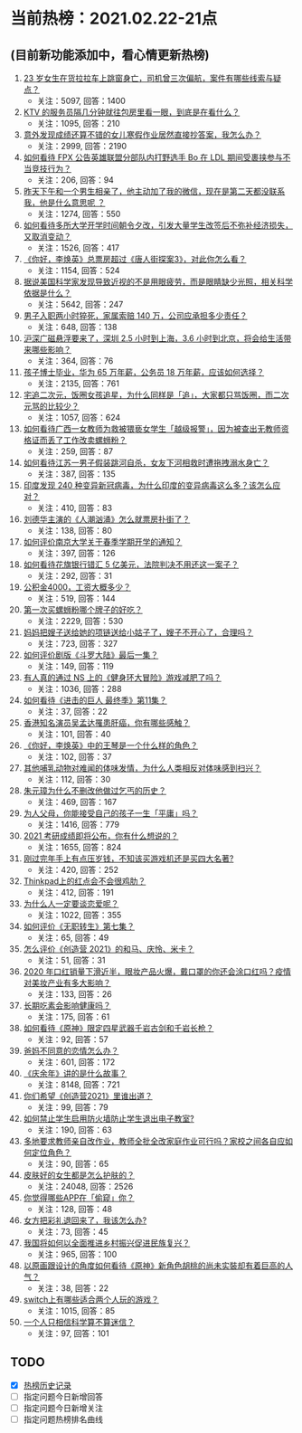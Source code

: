 # 当前热榜：2021.02.22-21点
## (目前新功能添加中，看心情更新热榜)
1. [23 岁女生在货拉拉车上跳窗身亡，司机曾三次偏航，案件有哪些线索与疑点？](https://www.zhihu.com/question/445659561)
    * 关注：5097, 回答：1400
2. [KTV 的服务员隔几分钟就往包房里看一眼，到底是在看什么？](https://www.zhihu.com/question/22629932)
    * 关注：1095, 回答：210
3. [意外发现成绩还算不错的女儿寒假作业居然直接抄答案，我怎么办？](https://www.zhihu.com/question/444223188)
    * 关注：2999, 回答：2190
4. [如何看待 FPX 公告英雄联盟分部队内打野选手 Bo 在 LDL 期间受裹挟参与不当竞技行为？](https://www.zhihu.com/question/445776998)
    * 关注：206, 回答：94
5. [昨天下午和一个男生相亲了，他主动加了我的微信，现在是第二天都没联系我，他是什么意思呢   ？](https://www.zhihu.com/question/442482767)
    * 关注：1274, 回答：550
6. [如何看待多所大学开学时间朝令夕改，引发大量学生改签后不弥补经济损失，又取消变动？](https://www.zhihu.com/question/445621972)
    * 关注：1526, 回答：417
7. [《你好，李焕英》总票房超过《唐人街探案3》，对此你怎么看？](https://www.zhihu.com/question/445258008)
    * 关注：1154, 回答：524
8. [据说美国科学家发现导致近视的不是用眼疲劳，而是眼睛缺少光照，相关科学依据是什么？](https://www.zhihu.com/question/46868950)
    * 关注：5642, 回答：247
9. [男子入职两小时猝死，家属索赔 140 万，公司应承担多少责任？](https://www.zhihu.com/question/445700181)
    * 关注：648, 回答：138
10. [沪深广磁悬浮要来了，深圳 2.5 小时到上海，3.6 小时到北京，将会给生活带来哪些影响？](https://www.zhihu.com/question/445603037)
    * 关注：364, 回答：76
11. [孩子博士毕业，华为 65 万年薪，公务员 18 万年薪，应该如何选择？](https://www.zhihu.com/question/444289082)
    * 关注：2135, 回答：761
12. [宅追二次元，饭圈女孩追星，为什么同样是「追」，大家都只骂饭圈，而二次元骂的比较少？](https://www.zhihu.com/question/434446919)
    * 关注：1057, 回答：624
13. [如何看待广西一女教师为救被猥亵女学生「越级报警」，因为被查出无教师资格证而丢了工作改卖螺蛳粉？](https://www.zhihu.com/question/445722192)
    * 关注：259, 回答：87
14. [如何看待江苏一男子假装跳河自杀，女友下河相救时遭拖拽溺水身亡？](https://www.zhihu.com/question/445577862)
    * 关注：387, 回答：135
15. [印度发现 240 种变异新冠病毒，为什么印度的变异病毒这么多？该怎么应对？](https://www.zhihu.com/question/445691119)
    * 关注：410, 回答：83
16. [刘德华主演的《人潮汹涌》怎么就票房扑街了？](https://www.zhihu.com/question/445156727)
    * 关注：138, 回答：80
17. [如何评价南京大学关于春季学期开学的通知？](https://www.zhihu.com/question/445661666)
    * 关注：397, 回答：126
18. [如何看待花旗银行错汇 5 亿美元，法院判决不用还这一案子？](https://www.zhihu.com/question/445397624)
    * 关注：292, 回答：31
19. [公积金4000，工资大概多少？](https://www.zhihu.com/question/442656404)
    * 关注：519, 回答：144
20. [第一次买螺蛳粉哪个牌子的好吃？](https://www.zhihu.com/question/374452877)
    * 关注：2229, 回答：530
21. [妈妈把嫂子送给她的项链送给小姑子了，嫂子不开心了，合理吗？](https://www.zhihu.com/question/443569422)
    * 关注：723, 回答：327
22. [如何评价剧版《斗罗大陆》最后一集？](https://www.zhihu.com/question/445564855)
    * 关注：149, 回答：119
23. [有人真的通过 NS 上的《健身环大冒险》游戏减肥了吗？](https://www.zhihu.com/question/359016259)
    * 关注：1036, 回答：288
24. [如何看待《进击的巨人 最终季》第11集？](https://www.zhihu.com/question/445689544)
    * 关注：37, 回答：22
25. [香港知名演员吴孟达罹患肝癌，你有哪些感触？](https://www.zhihu.com/question/445779642)
    * 关注：101, 回答：40
26. [《你好，李焕英》中的王琴是一个什么样的角色？](https://www.zhihu.com/question/444202459)
    * 关注：102, 回答：37
27. [其他哺乳动物对难闻的体味发情，为什么人类相反对体味感到扫兴？](https://www.zhihu.com/question/445130804)
    * 关注：112, 回答：30
28. [朱元璋为什么不删改他做过乞丐的历史？](https://www.zhihu.com/question/319334362)
    * 关注：469, 回答：167
29. [为人父母，你能接受自己的孩子一生「平庸」吗？](https://www.zhihu.com/question/359250781)
    * 关注：1416, 回答：779
30. [2021 考研成绩即将公布，你有什么想说的？](https://www.zhihu.com/question/443240054)
    * 关注：1655, 回答：824
31. [刚过完年手上有点压岁钱，不知该买游戏机还是买四大名著?](https://www.zhihu.com/question/444472347)
    * 关注：420, 回答：252
32. [Thinkpad上的红点会不会很鸡肋？](https://www.zhihu.com/question/402973926)
    * 关注：412, 回答：191
33. [为什么人一定要谈恋爱呢？](https://www.zhihu.com/question/444367432)
    * 关注：1022, 回答：355
34. [如何评价《无职转生》第七集？](https://www.zhihu.com/question/445665265)
    * 关注：65, 回答：49
35. [怎么评价《创造营 2021》的和马、庆怜、米卡？](https://www.zhihu.com/question/445050503)
    * 关注：51, 回答：31
36. [2020 年口红销量下滑近半，眼妆产品火爆，戴口罩的你还会涂口红吗？疫情对美妆产业有多大影响？](https://www.zhihu.com/question/445709561)
    * 关注：133, 回答：26
37. [长期吃素会影响健康吗？](https://www.zhihu.com/question/444593611)
    * 关注：175, 回答：61
38. [如何看待《原神》限定四星武器千岩古剑和千岩长枪？](https://www.zhihu.com/question/445569668)
    * 关注：92, 回答：57
39. [爸妈不同意的恋情怎么办？](https://www.zhihu.com/question/424909317)
    * 关注：601, 回答：172
40. [《庆余年》讲的是什么故事？](https://www.zhihu.com/question/358037227)
    * 关注：8148, 回答：721
41. [你们希望《创造营2021》里谁出道？](https://www.zhihu.com/question/445053809)
    * 关注：99, 回答：79
42. [如何禁止学生启用防火墙防止学生退出电子教室?](https://www.zhihu.com/question/434039414)
    * 关注：190, 回答：63
43. [多地要求教师亲自改作业，教师全批全改家庭作业可行吗？家校之间各自应如何定位角色？](https://www.zhihu.com/question/445694689)
    * 关注：90, 回答：65
44. [皮肤好的女生都是怎么护肤的？](https://www.zhihu.com/question/378731108)
    * 关注：24048, 回答：2526
45. [你觉得哪些APP在「偷窥」你？](https://www.zhihu.com/question/445390340)
    * 关注：128, 回答：48
46. [女方把彩礼退回来了，我该怎么办?](https://www.zhihu.com/question/445696325)
    * 关注：73, 回答：45
47. [我国将如何以全面推进乡村振兴促进民族复兴？](https://www.zhihu.com/question/445669242)
    * 关注：965, 回答：100
48. [以原画跟设计的角度如何看待《原神》新角色胡桃的尚未实裝却有着巨高的人气？](https://www.zhihu.com/question/445178082)
    * 关注：38, 回答：22
49. [switch上有哪些适合两个人玩的游戏？](https://www.zhihu.com/question/433549089)
    * 关注：1015, 回答：85
50. [一个人只相信科学算不算迷信？](https://www.zhihu.com/question/445180200)
    * 关注：97, 回答：101
## TODO
* [x] [热榜历史记录](hot_history/AllHot.md)
* [ ] 指定问题今日新增回答
* [ ] 指定问题今日新增关注
* [ ] 指定问题热榜排名曲线
